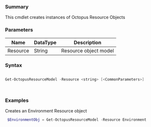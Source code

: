 ﻿### Summary
This cmdlet creates instances of Octopus Resource Objects
### Parameters
| Name | DataType          | Description |
| ------------- | ----------- | ----------- |
| Resource | String |  Resource object model     |

### Syntax
``` powershell

Get-OctopusResourceModel -Resource <string> [<CommonParameters>]




``` 

### Examples
Creates an Environment Resource object

``` powershell 
 $EnvironmentObj = Get-OctopusResourceModel -Resource Environment
``` 

